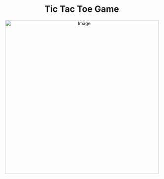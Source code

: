 <h1 align="center">Tic Tac Toe Game</h1>
<p align="center">
  <img src="https://img.itch.zone/aW1nLzIxNzQ2MzAuZ2lm/original/uOr674.gif" alt="Image" style="width: 499px; display: block; margin: 0 auto;" />
</p>
